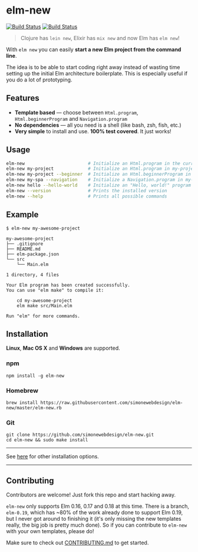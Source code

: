 # elm-new

[![Build Status](https://travis-ci.org/simonewebdesign/elm-new.svg?branch=master)](https://travis-ci.org/simonewebdesign/elm-new) [![Build Status](https://ci.appveyor.com/api/projects/status/5jqfyredn4l7rxtv?svg=true)](https://ci.appveyor.com/project/simone/elm-new)

> Clojure has `lein new`, Elixir has `mix new` and now Elm has `elm new`!

With `elm new` you can easily **start a new Elm project from the command line**.

The idea is to be able to start coding right away instead of wasting time setting up the initial Elm architecture boilerplate.
This is especially useful if you do a lot of prototyping.

## Features

- **Template based** — choose between `Html.program`, `Html.beginnerProgram` and `Navigation.program`
- **No dependencies** — all you need is a shell (like bash, zsh, fish, etc.)
- **Very simple** to install and use. **100% test covered**. It just works!

## Usage

```bash
elm-new                        # Initialize an Html.program in the current directory
elm-new my-project             # Initialize an Html.program in my-project/
elm-new my-project --beginner  # Initialize an Html.beginnerProgram in my-project/
elm-new my-spa --navigation    # Initialize a Navigation.program in my-spa/
elm-new hello --hello-world    # Initialize an "Hello, world!" program in hello/
elm-new --version              # Prints the installed version
elm-new --help                 # Prints all possible commands
```

## Example

```
$ elm-new my-awesome-project

my-awesome-project
├── .gitignore
├── README.md
├── elm-package.json
└── src
    └── Main.elm

1 directory, 4 files

Your Elm program has been created successfully.
You can use "elm make" to compile it:

    cd my-awesome-project
    elm make src/Main.elm

Run "elm" for more commands.
```

## Installation

**Linux**, **Mac OS X** and **Windows** are supported.

### npm

    npm install -g elm-new

### Homebrew

    brew install https://raw.githubusercontent.com/simonewebdesign/elm-new/master/elm-new.rb

### Git

    git clone https://github.com/simonewebdesign/elm-new.git
    cd elm-new && sudo make install

---

See [here](https://github.com/simonewebdesign/elm-new/blob/master/INSTALL.md) for other installation options.

---

## Contributing

Contributors are welcome! Just fork this repo and start hacking away.

`elm-new` only supports Elm 0.16, 0.17 and 0.18 at this time. There is a branch, `elm-0.19`, which has ~80% of the work already done to support Elm 0.19, but I never got around to finishing it (it's only missing the new templates really, the big job is pretty much done). So if you can contribute to `elm-new` with your own templates, please do!

Make sure to check out [CONTRIBUTING.md](https://github.com/simonewebdesign/elm-new/blob/master/CONTRIBUTING.md) to get started.
